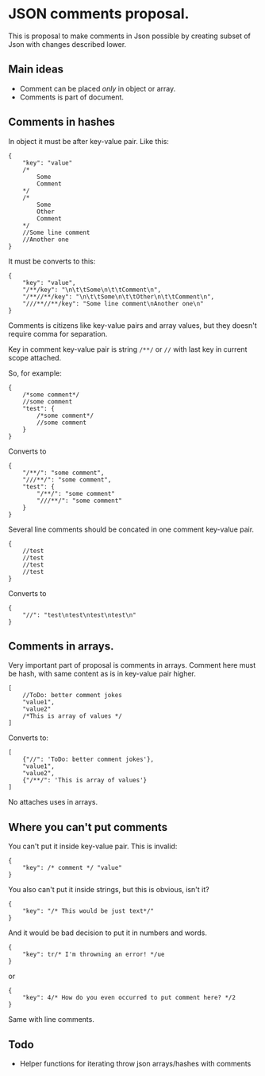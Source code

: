 # JSON comments proposal.
This is proposal to make comments in Json possible by creating subset of Json with changes described lower.

## Main ideas

- Comment can be placed _only_ in object or array.
- Comments is part of document.

## Comments in hashes

In object it must be after key-value pair. Like this:

    {
        "key": "value"
        /*
            Some
            Comment
        */
        /*
            Some
            Other
            Comment
        */
        //Some line comment
        //Another one
    }


It must be converts to this:

    {
        "key": "value",
        "/**/key": "\n\t\tSome\n\t\tComment\n",
        "/**//**/key": "\n\t\tSome\n\t\tOther\n\t\tComment\n",
        "///**//**/key": "Some line comment\nAnother one\n"
    }

Comments is citizens like key-value pairs and array values, but they doesn't require comma for separation.

Key in comment key-value pair is string `/**/` or `//` with last key in current scope attached.

So, for example:

    {
        /*some comment*/
        //some comment
        "test": {
            /*some comment*/
            //some comment
        }
    }

Converts to

    {
        "/**/": "some comment",
        "///**/": "some comment",
        "test": {
            "/**/": "some comment"
            "///**/": "some comment"
        }
    }


Several line comments should be concated in one comment key-value pair.

    {
        //test
        //test
        //test
        //test
    }

Converts to

    {
        "//": "test\ntest\ntest\ntest\n"
    }


## Comments in arrays.

Very important part of proposal is comments in arrays.
Comment here must be hash, with same content as is in key-value pair higher.

    [
        //ToDo: better comment jokes
        "value1",
        "value2"
        /*This is array of values */
    ]

Converts to:

    [
        {"//": 'ToDo: better comment jokes'},
        "value1",
        "value2",
        {"/**/": 'This is array of values'}
    ]

No attaches uses in arrays.


## Where you can't put comments


You can't put it inside key-value pair. This is invalid:

    {
        "key": /* comment */ "value"
    }

You also can't put it inside strings, but this is obvious, isn't it?

    {
        "key": "/* This would be just text*/"
    }

And it would be bad decision to put it in numbers and words.

    {
        "key": tr/* I'm throwning an error! */ue
    }

or

    {
        "key": 4/* How do you even occurred to put comment here? */2
    }

Same with line comments.

## Todo

- Helper functions for iterating throw json arrays/hashes with comments
